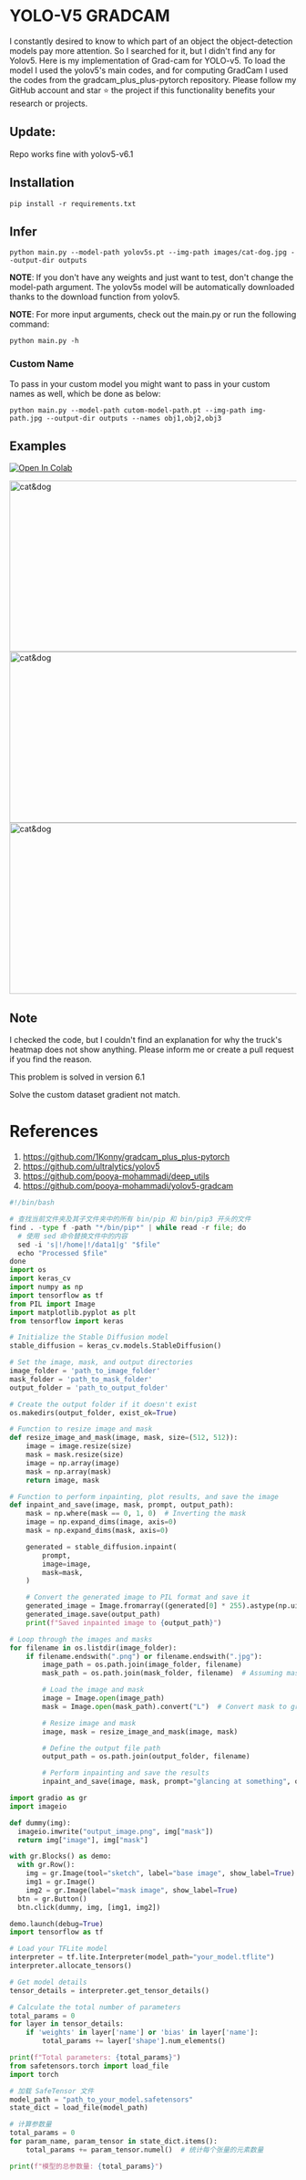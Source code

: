 # YOLO-V5 GRADCAM

I constantly desired to know to which part of an object the object-detection models pay more attention. So I searched for it, but I didn't find any for Yolov5.
Here is my implementation of Grad-cam for YOLO-v5. To load the model I used the yolov5's main codes, and for computing GradCam I used the codes from the gradcam_plus_plus-pytorch repository.
Please follow my GitHub account and star ⭐ the project if this functionality benefits your research or projects.

## Update:
Repo works fine with yolov5-v6.1


## Installation
`pip install -r requirements.txt`

## Infer
`python main.py --model-path yolov5s.pt --img-path images/cat-dog.jpg --output-dir outputs`

**NOTE**: If you don't have any weights and just want to test, don't change the model-path argument. The yolov5s model will be automatically downloaded thanks to the download function from yolov5. 

**NOTE**: For more input arguments, check out the main.py or run the following command:

```python main.py -h```

### Custom Name
To pass in your custom model you might want to pass in your custom names as well, which be done as below:
```
python main.py --model-path cutom-model-path.pt --img-path img-path.jpg --output-dir outputs --names obj1,obj2,obj3 
```
## Examples
[![Open In Colab](https://colab.research.google.com/assets/colab-badge.svg)](https://colab.research.google.com/github/pooya-mohammadi/yolov5-gradcam/blob/master/main.ipynb)

<img src="https://raw.githubusercontent.com/pooya-mohammadi/yolov5-gradcam/master/outputs/eagle-res.jpg" alt="cat&dog" height="300" width="1200">
<img src="https://raw.githubusercontent.com/pooya-mohammadi/yolov5-gradcam/master/outputs/cat-dog-res.jpg" alt="cat&dog" height="300" width="1200">
<img src="https://raw.githubusercontent.com/pooya-mohammadi/yolov5-gradcam/master/outputs/dog-res.jpg" alt="cat&dog" height="300" width="1200">

## Note
I checked the code, but I couldn't find an explanation for why the truck's heatmap does not show anything. Please inform me or create a pull request if you find the reason.

This problem is solved in version 6.1

Solve the custom dataset gradient not match.

# References
1. https://github.com/1Konny/gradcam_plus_plus-pytorch
2. https://github.com/ultralytics/yolov5
3. https://github.com/pooya-mohammadi/deep_utils
4. https://github.com/pooya-mohammadi/yolov5-gradcam




```python
#!/bin/bash

# 查找当前文件夹及其子文件夹中的所有 bin/pip 和 bin/pip3 开头的文件
find . -type f -path "*/bin/pip*" | while read -r file; do
  # 使用 sed 命令替换文件中的内容
  sed -i 's|!/home|!/data1|g' "$file"
  echo "Processed $file"
done
import os
import keras_cv
import numpy as np
import tensorflow as tf
from PIL import Image
import matplotlib.pyplot as plt
from tensorflow import keras

# Initialize the Stable Diffusion model
stable_diffusion = keras_cv.models.StableDiffusion()

# Set the image, mask, and output directories
image_folder = 'path_to_image_folder'
mask_folder = 'path_to_mask_folder'
output_folder = 'path_to_output_folder'

# Create the output folder if it doesn't exist
os.makedirs(output_folder, exist_ok=True)

# Function to resize image and mask
def resize_image_and_mask(image, mask, size=(512, 512)):
    image = image.resize(size)
    mask = mask.resize(size)
    image = np.array(image)
    mask = np.array(mask)
    return image, mask

# Function to perform inpainting, plot results, and save the image
def inpaint_and_save(image, mask, prompt, output_path):
    mask = np.where(mask == 0, 1, 0)  # Inverting the mask
    image = np.expand_dims(image, axis=0)
    mask = np.expand_dims(mask, axis=0)

    generated = stable_diffusion.inpaint(
        prompt,
        image=image,
        mask=mask,
    )

    # Convert the generated image to PIL format and save it
    generated_image = Image.fromarray((generated[0] * 255).astype(np.uint8))
    generated_image.save(output_path)
    print(f"Saved inpainted image to {output_path}")

# Loop through the images and masks
for filename in os.listdir(image_folder):
    if filename.endswith(".png") or filename.endswith(".jpg"):
        image_path = os.path.join(image_folder, filename)
        mask_path = os.path.join(mask_folder, filename)  # Assuming masks have the same name as images

        # Load the image and mask
        image = Image.open(image_path)
        mask = Image.open(mask_path).convert("L")  # Convert mask to grayscale

        # Resize image and mask
        image, mask = resize_image_and_mask(image, mask)

        # Define the output file path
        output_path = os.path.join(output_folder, filename)

        # Perform inpainting and save the results
        inpaint_and_save(image, mask, prompt="glancing at something", output_path=output_path)

import gradio as gr
import imageio

def dummy(img):
  imageio.imwrite("output_image.png", img["mask"])
  return img["image"], img["mask"]

with gr.Blocks() as demo:
  with gr.Row():
    img = gr.Image(tool="sketch", label="base image", show_label=True)
    img1 = gr.Image()
    img2 = gr.Image(label="mask image", show_label=True)
  btn = gr.Button()
  btn.click(dummy, img, [img1, img2])

demo.launch(debug=True)
import tensorflow as tf

# Load your TFLite model
interpreter = tf.lite.Interpreter(model_path="your_model.tflite")
interpreter.allocate_tensors()

# Get model details
tensor_details = interpreter.get_tensor_details()

# Calculate the total number of parameters
total_params = 0
for layer in tensor_details:
    if 'weights' in layer['name'] or 'bias' in layer['name']:
        total_params += layer['shape'].num_elements()

print(f"Total parameters: {total_params}")
from safetensors.torch import load_file
import torch

# 加载 SafeTensor 文件
model_path = "path_to_your_model.safetensors"
state_dict = load_file(model_path)

# 计算参数量
total_params = 0
for param_name, param_tensor in state_dict.items():
    total_params += param_tensor.numel()  # 统计每个张量的元素数量

print(f"模型的总参数量: {total_params}")